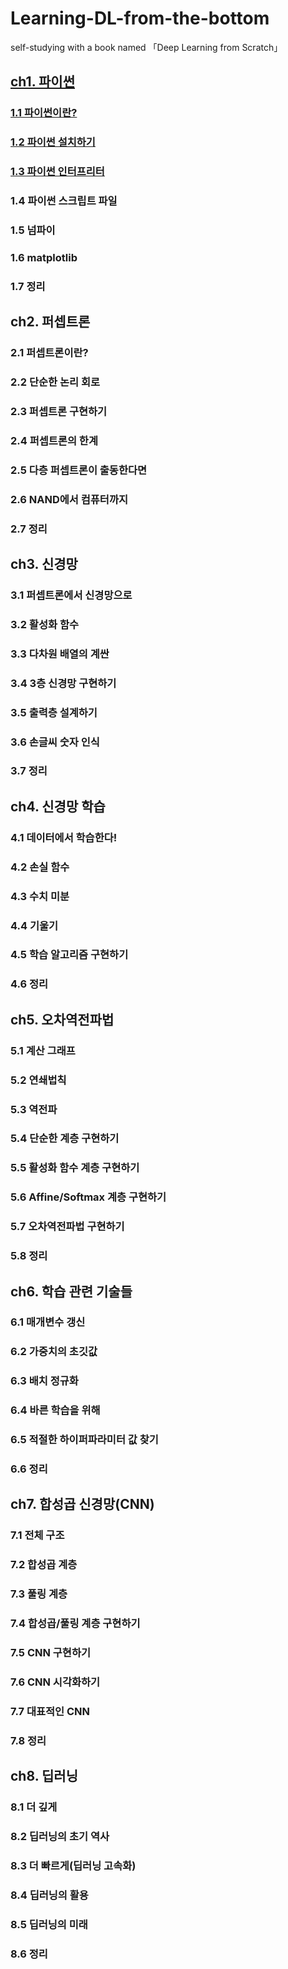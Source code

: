 # Learning-DL-from-the-bottom
self-studying with a book named 「Deep Learning from Scratch」

## [ch1. 파이썬](https://github.com/HonorJay/Learning-DL-from-the-bottom/blob/main/ch1_1.md)
  ### [1.1 파이썬이란?](https://github.com/HonorJay/Learning-DL-from-the-bottom/blob/main/ch1_1.md)
  ### [1.2 파이썬 설치하기](https://github.com/HonorJay/Learning-DL-from-the-bottom/blob/main/ch1_1.md)
  ### [1.3 파이썬 인터프리터](https://github.com/HonorJay/Learning-DL-from-the-bottom/blob/main/ch1_1.md)
  ### 1.4 파이썬 스크립트 파일
  ### 1.5 넘파이
  ### 1.6 matplotlib
  ### 1.7 정리

## ch2. 퍼셉트론
  ### 2.1 퍼셉트론이란?
  ### 2.2 단순한 논리 회로
  ### 2.3 퍼셉트론 구현하기
  ### 2.4 퍼셉트론의 한계
  ### 2.5 다층 퍼셉트론이 출동한다면
  ### 2.6 NAND에서 컴퓨터까지
  ### 2.7 정리

## ch3. 신경망
  ### 3.1 퍼셉트론에서 신경망으로
  ### 3.2 활성화 함수
  ### 3.3 다차원 배열의 계싼
  ### 3.4 3층 신경망 구현하기
  ### 3.5 출력층 설계하기
  ### 3.6 손글씨 숫자 인식
  ### 3.7 정리
  
## ch4. 신경망 학습
  ### 4.1 데이터에서 학습한다!
  ### 4.2 손실 함수
  ### 4.3 수치 미분
  ### 4.4 기울기
  ### 4.5 학습 알고리즘 구현하기
  ### 4.6 정리
  
## ch5. 오차역전파법
  ### 5.1 계산 그래프
  ### 5.2 연쇄법칙
  ### 5.3 역전파
  ### 5.4 단순한 계층 구현하기
  ### 5.5 활성화 함수 계층 구현하기
  ### 5.6 Affine/Softmax 계층 구현하기
  ### 5.7 오차역전파법 구현하기
  ### 5.8 정리
  
## ch6. 학습 관련 기술들
  ### 6.1 매개변수 갱신
  ### 6.2 가중치의 초깃값
  ### 6.3 배치 정규화
  ### 6.4 바른 학습을 위해
  ### 6.5 적절한 하이퍼파라미터 값 찾기
  ### 6.6 정리
  
## ch7. 합성곱 신경망(CNN)
  ### 7.1 전체 구조
  ### 7.2 합성곱 계층
  ### 7.3 풀링 계층
  ### 7.4 합성곱/풀링 계층 구현하기
  ### 7.5 CNN 구현하기
  ### 7.6 CNN 시각화하기
  ### 7.7 대표적인 CNN
  ### 7.8 정리 
  
## ch8. 딥러닝
  ### 8.1 더 깊게
  ### 8.2 딥러닝의 초기 역사
  ### 8.3 더 빠르게(딥러닝 고속화)
  ### 8.4 딥러닝의 활용
  ### 8.5 딥러닝의 미래
  ### 8.6 정리
